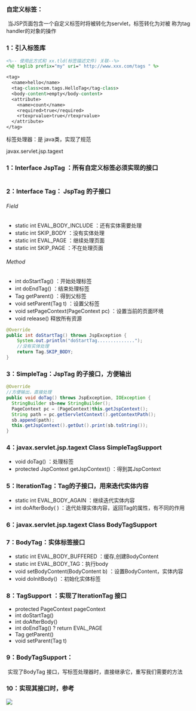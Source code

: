 ### 自定义标签：

​	当JSP页面包含一个自定义标签时将被转化为servlet，标签转化为对被 称为tag handler的对象的操作

### 1：引入标签库

```jsp
<%-- 使用此方式和 xx.tld(标签描述文件) 关联--%>
<%@ taglib prefix="my" uri=" http://www.xxx.com/tags " %> 

<tag>
  <name>hello</name>
  <tag-class>com.tags.HelloTag</tag-class>
  <body-content>empty</body-content>
  <attribute>
    <name>count</name>
    <required>true</required>
    <rtexprvalue>true</rtexprvalue>
  </attribute>
</tag>
```

标签处理器：是 java类，实现了规范

javax.servlet.jsp.tagext

### 1：Interface    JspTag ：所有自定义标签必须实现的接口

![]()

### 2：Interface    Tag： JspTag 的子接口

###### Field

- static int    EVAL_BODY_INCLUDE ：还有实体需要处理
- static int	SKIP_BODY ：没有实体处理 
- static int	EVAL_PAGE ：继续处理页面 
- static int	SKIP_PAGE  ：不在处理页面

###### Method 

- int	doStartTag() ：开始处理标签
- int	doEndTag() ：结束处理标签
- Tag	getParent() ：得到父标签 
- void	setParent(Tag t) ：设置父标签
- void	setPageContext(PageContext pc) ：设置当前的页面环境
- void	release() 释放所有资源

```java
@Override
public int doStartTag() throws JspException {
  	System.out.println("doStartTag..............");
  	//没有实体处理
  	return Tag.SKIP_BODY;
}
```

### 3：SimpleTag：JspTag 的子接口，方便输出

```java
@Override
//方便输出，直接处理
public void doTag() throws JspException, IOException {
  StringBuilder sb=new StringBuilder();
  PageContext pc = (PageContext)this.getJspContext();
  String path = pc.getServletContext().getContextPath();
  sb.append(path);
  this.getJspContext().getOut().print(sb.toString());
}
```

### 4：javax.servlet.jsp.tagext  Class   SimpleTagSupport

- void	doTag() ：处理标签 
- protected JspContext	getJspContext() ：得到其JspContext

### 5：IterationTag：Tag的子接口，用来迭代实体内容

- static int	EVAL_BODY_AGAIN ：继续迭代实体内容
- int	doAfterBody( ) ：迭代处理实体内容，返回Tag的属性，有不同的作用

### 6：javax.servlet.jsp.tagext  Class    BodyTagSupport



### 7：BodyTag：实体标签接口

- static int	EVAL_BODY_BUFFERED ：缓存,创建BodyContent 
- static int EVAL_BODY_TAG：执行body
- void	setBodyContent(BodyContent b) ：设置BodyContent，实体内容
- void	doInitBody() ：初始化实体标签

### 8：TagSupport ：实现了IterationTag 接口

- protected PageContext	pageContext 
- int	doStartTag()
- int	doAfterBody()
- int	doEndTag() ? return EVAL_PAGE
- Tag	getParent()
- void	setParent(Tag t) 

### 9：BodyTagSupport：

​	实现了BodyTag 接口，写标签处理器时，直接继承它，重写我们需要的方法

### 10：实现其接口时，参考

![](https://github.com/likang315/Java-and-Middleware/blob/master/Jsp%EF%BC%8CEL%EF%BC%8CJstl%EF%BC%8CAjax%EF%BC%8CJson/%E6%96%B0%E5%BB%BA%E6%96%87%E4%BB%B6%E5%A4%B9/BodyTag.png?raw=true)